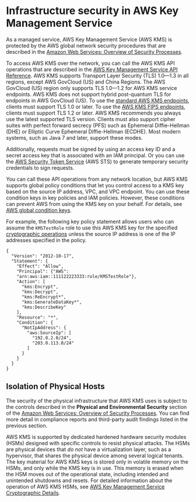 # Infrastructure security in AWS Key Management Service<a name="infrastructure-security"></a>

As a managed service, AWS Key Management Service \(AWS KMS\) is protected by the AWS global network security procedures that are described in the [Amazon Web Services: Overview of Security Processes](https://d0.awsstatic.com/whitepapers/Security/AWS_Security_Whitepaper.pdf)\.

To access AWS KMS over the network, you can call the AWS KMS API operations that are described in the [AWS Key Management Service API Reference](https://docs.aws.amazon.com/kms/latest/APIReference/)\. AWS KMS supports Transport Layer Security \(TLS\) 1\.0—1\.3 in all regions, except AWS GovCloud \(US\) and China Regions\. The AWS GovCloud \(US\) region only supports TLS 1\.0—1\.2 for AWS KMS service endpoints\. AWS KMS does not support hybrid post\-quantum TLS for endpoints in AWS GovCloud \(US\)\. To use the [standard AWS KMS endpoints](https://docs.aws.amazon.com/general/latest/gr/kms.html), clients must support TLS 1\.0 or later\. To use the [AWS KMS FIPS endpoints](https://docs.aws.amazon.com/general/latest/gr/kms.html), clients must support TLS 1\.2 or later\. AWS KMS recommends you always use the latest supported TLS version\. Clients must also support cipher suites with perfect forward secrecy \(PFS\) such as Ephemeral Diffie\-Hellman \(DHE\) or Elliptic Curve Ephemeral Diffie\-Hellman \(ECDHE\)\. Most modern systems, such as Java 7 and later, support these modes\.

Additionally, requests must be signed by using an access key ID and a secret access key that is associated with an IAM principal\. Or you can use the [AWS Security Token Service](https://docs.aws.amazon.com/STS/latest/APIReference/Welcome.html) \(AWS STS\) to generate temporary security credentials to sign requests\.

You can call these API operations from any network location, but AWS KMS supports global policy conditions that let you control access to a KMS key based on the source IP address, VPC, and VPC endpoint\. You can use these condition keys in key policies and IAM policies\. However, these conditions can prevent AWS from using the KMS key on your behalf\. For details, see [AWS global condition keys](conditions-aws.md)\.

For example, the following key policy statement allows users who can assume the `KMSTestRole` role to use this AWS KMS key for the specified [cryptographic operations](concepts.md#cryptographic-operations) unless the source IP address is one of the IP addresses specified in the policy\.

```
{
  "Version": "2012-10-17",
  "Statement": {
    "Effect": "Allow",
    "Principal": {"AWS":
    "arn:aws:iam::111122223333:role/KMSTestRole"},
    "Action": [
      "kms:Encrypt",
      "kms:Decrypt",
      "kms:ReEncrypt*",
      "kms:GenerateDataKey*",
      "kms:DescribeKey"
    ],
    "Resource": "*",
    "Condition": {
      "NotIpAddress": {
        "aws:SourceIp": [
          "192.0.2.0/24",
          "203.0.113.0/24"
        ]
      }
    }
  }
}
```

## Isolation of Physical Hosts<a name="compliance-physical-security"></a>

The security of the physical infrastructure that AWS KMS uses is subject to the controls described in the **Physical and Environmental Security** section of the [Amazon Web Services: Overview of Security Processes](https://d0.awsstatic.com/whitepapers/Security/AWS_Security_Whitepaper.pdf)\. You can find more detail in compliance reports and third\-party audit findings listed in the previous section\.

AWS KMS is supported by dedicated hardened hardware security modules \(HSMs\) designed with specific controls to resist physical attacks\. The HSMs are physical devices that *do not* have a virtualization layer, such as a hypervisor, that shares the physical device among several logical tenants\. The key material for AWS KMS keys is stored only in volatile memory on the HSMs, and only while the KMS key is in use\. This memory is erased when the HSM moves out of the operational state, including intended and unintended shutdowns and resets\. For detailed information about the operation of AWS KMS HSMs, see [AWS Key Management Service Cryptographic Details](https://docs.aws.amazon.com/kms/latest/cryptographic-details/)\.